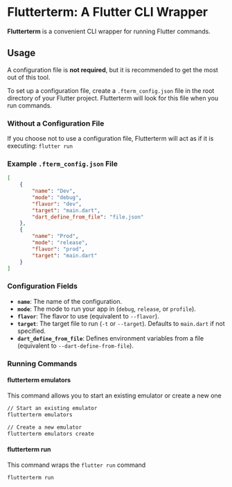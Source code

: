 # Flutterterm: A Flutter CLI Wrapper

**Flutterterm** is a convenient CLI wrapper for running Flutter commands.

## Usage

A configuration file is **not required**, but it is recommended to get the most out of this tool.  

To set up a configuration file, create a `.fterm_config.json` file in the root directory of your Flutter project. Flutterterm will look for this file when you run commands.

### Without a Configuration File

If you choose not to use a configuration file, Flutterterm will act as if it is executing:
```flutter run```

### Example `.fterm_config.json` File

```json
[
    {
        "name": "Dev",
        "mode": "debug",
        "flavor": "dev",
        "target": "main.dart",
        "dart_define_from_file": "file.json"
    },
    {
        "name": "Prod",
        "mode": "release",
        "flavor": "prod",
        "target": "main.dart"
    }
]
```

### **Configuration Fields**

- **`name`**: The name of the configuration.
- **`mode`**: The mode to run your app in (`debug`, `release`, or `profile`).
- **`flavor`**: The flavor to use (equivalent to `--flavor`).
- **`target`**: The target file to run (`-t` or `--target`). Defaults to `main.dart` if not specified.
- **`dart_define_from_file`**: Defines environment variables from a file (equivalent to `--dart-define-from-file`).


### **Running Commands**

#### **flutterterm emulators**
This command allows you to start an existing emulator or create a new one
```bash
// Start an existing emulator
flutterterm emulators

// Create a new emulator
flutterterm emulators create
```

####  **flutterterm run**
This command wraps the ```flutter run``` command
```bash
flutterterm run
```

